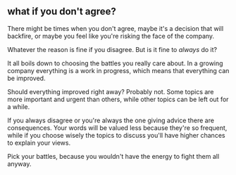 ## what if you don't agree?

There might be times when you don't agree, maybe it's a decision that will backfire, or maybe you feel like you're risking the face of the company.

Whatever the reason is fine if you disagree. But is it fine to _always_ do it?

It all boils down to choosing the battles you really care about.
In a growing company everything is a work in progress, which means that everything can be improved.

Should everything improved right away? Probably not.
Some topics are more important and urgent than others, while other topics can be left out for a while.

If you always disagree or you're always the one giving advice there are consequences. Your words will be valued less because they're so frequent, while if you choose wisely the topics to discuss you'll have higher chances to explain your views.

Pick your battles, because you wouldn't have the energy to fight them all anyway.
